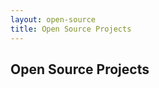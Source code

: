 ```yaml
---
layout: open-source
title: Open Source Projects
---
```


<div class="col-lg-12 text-center">
	<h2 class="section-heading text-uppercase">Open Source Projects</h2>
</div>